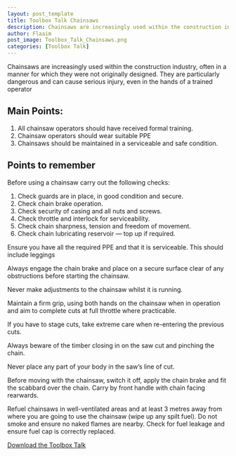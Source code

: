 ```yaml
---
layout: post_template
title: Toolbox Talk Chainsaws
description: Chainsaws are increasingly used within the construction industry, often in a manner for which they were not originally designed. They are particularly dangerous and can cause serious injury, even in the hands of a trained operator
author: Flaaim
post_image: Toolbox_Talk_Chainsaws.png
categories: [Toolbox Talk]
---
```


Chainsaws are increasingly used within the construction industry, often in a manner for which they were not originally designed. They are particularly dangerous and can cause serious injury, even in the hands of a trained operator

## Main Points:
1. All chainsaw operators should have received formal training. 
2. Chainsaw operators should wear suitable PPE
3. Chainsaws should be maintained in a serviceable and safe condition.

## Points to remember
Before using a chainsaw carry out the following checks:

1. Check guards are in place, in good condition and secure. 
2. Check chain brake operation. 
3. Check security of casing and all nuts and screws. 
4. Check throttle and interlock for serviceability. 
5. Check chain sharpness, tension and freedom of movement. 
6. Check chain lubricating reservoir — top up if required.

Ensure you have all the required PPE and that it is serviceable. This should include leggings

Always engage the chain brake and place on a secure surface clear of any obstructions before starting the chainsaw. 

Never make adjustments to the chainsaw whilst it is running. 

Maintain a firm grip, using both hands on the chainsaw when in operation and aim to complete cuts at full throttle where practicable. 

If you have to stage cuts, take extreme care when re-entering the previous cuts. 

Always beware of the timber closing in on the saw cut and pinching the chain. 

Never place any part of your body in the saw’s line of cut. 

Before moving with the chainsaw, switch it off, apply the chain brake and fit the scabbard over the chain. Carry by front handle with chain facing rearwards. 

Refuel chainsaws in well-ventilated areas and at least 3 metres away from where you are going to use the chainsaw (wipe up any spilt fuel). Do not smoke and ensure no naked flames are nearby. Check for fuel leakage and ensure fuel cap is correctly replaced. 



[Download the Toolbox Talk](https://safetyworkblog.com/assets/template/Toolbox_Talk_Chainsaws.docx)

